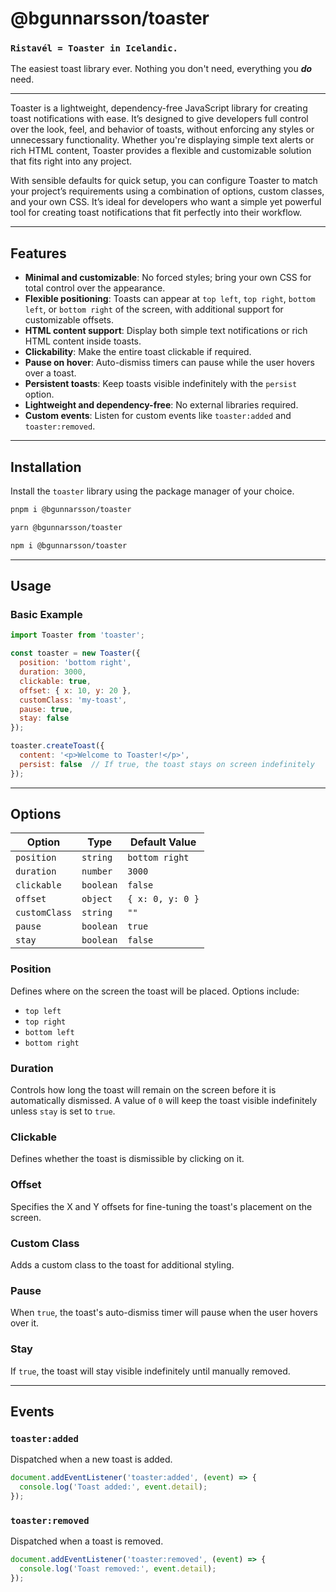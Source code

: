 # @bgunnarsson/toaster

### `Ristavél = Toaster in Icelandic.`

The easiest toast library ever. Nothing you don't need, everything you **_do_** need.

---

Toaster is a lightweight, dependency-free JavaScript library for creating toast notifications with ease. It’s designed to give developers full control over the look, feel, and behavior of toasts, without enforcing any styles or unnecessary functionality. Whether you're displaying simple text alerts or rich HTML content, Toaster provides a flexible and customizable solution that fits right into any project.

With sensible defaults for quick setup, you can configure Toaster to match your project’s requirements using a combination of options, custom classes, and your own CSS. It’s ideal for developers who want a simple yet powerful tool for creating toast notifications that fit perfectly into their workflow.


---

## Features

- **Minimal and customizable**: No forced styles; bring your own CSS for total control over the appearance.
- **Flexible positioning**: Toasts can appear at `top left`, `top right`, `bottom left`, or `bottom right` of the screen, with additional support for customizable offsets.
- **HTML content support**: Display both simple text notifications or rich HTML content inside toasts.
- **Clickability**: Make the entire toast clickable if required.
- **Pause on hover**: Auto-dismiss timers can pause while the user hovers over a toast.
- **Persistent toasts**: Keep toasts visible indefinitely with the `persist` option.
- **Lightweight and dependency-free**: No external libraries required.
- **Custom events**: Listen for custom events like `toaster:added` and `toaster:removed`.
  
---

## Installation

Install the `toaster` library using the package manager of your choice.

```bash
pnpm i @bgunnarsson/toaster

yarn @bgunnarsson/toaster

npm i @bgunnarsson/toaster
```

---

## Usage

### Basic Example

```javascript
import Toaster from 'toaster';

const toaster = new Toaster({
  position: 'bottom right',
  duration: 3000,
  clickable: true,
  offset: { x: 10, y: 20 },
  customClass: 'my-toast',
  pause: true,
  stay: false
});

toaster.createToast({
  content: '<p>Welcome to Toaster!</p>',
  persist: false  // If true, the toast stays on screen indefinitely
});
```

---

## Options

| **Option**    | **Type**   | **Default Value** |
|---------------|------------|-------------------|
| `position`    | `string`   | `bottom right`    |
| `duration`    | `number`   | `3000`            |
| `clickable`   | `boolean`  | `false`           |
| `offset`      | `object`   | `{ x: 0, y: 0 }`  |
| `customClass` | `string`   | `""`              |
| `pause`       | `boolean`  | `true`            |
| `stay`        | `boolean`  | `false`           |

### Position

Defines where on the screen the toast will be placed. Options include:

- `top left`
- `top right`
- `bottom left`
- `bottom right`

### Duration

Controls how long the toast will remain on the screen before it is automatically dismissed. A value of `0` will keep the toast visible indefinitely unless `stay` is set to `true`.

### Clickable

Defines whether the toast is dismissible by clicking on it.

### Offset

Specifies the X and Y offsets for fine-tuning the toast's placement on the screen.

### Custom Class

Adds a custom class to the toast for additional styling.

### Pause

When `true`, the toast's auto-dismiss timer will pause when the user hovers over it.

### Stay

If `true`, the toast will stay visible indefinitely until manually removed.

---

## Events

### `toaster:added`

Dispatched when a new toast is added.

```javascript
document.addEventListener('toaster:added', (event) => {
  console.log('Toast added:', event.detail);
});
```

### `toaster:removed`

Dispatched when a toast is removed.

```javascript
document.addEventListener('toaster:removed', (event) => {
  console.log('Toast removed:', event.detail);
});
```
